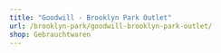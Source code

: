 ```yaml
---
title: "Goodwill - Brooklyn Park Outlet"
url: /brooklyn-park/goodwill-brooklyn-park-outlet/
shop: Gebrauchtwaren
---
```

